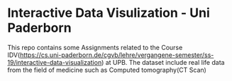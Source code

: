 # Interactive Data Visulization - Uni Paderborn

This repo contains some Assignments related to the Course IDV(https://cs.uni-paderborn.de/cgvb/lehre/vergangene-semester/ss-19/interactive-data-visualization) at UPB.
The dataset include real life data from the field of medicine such as Computed tomography(CT Scan)


